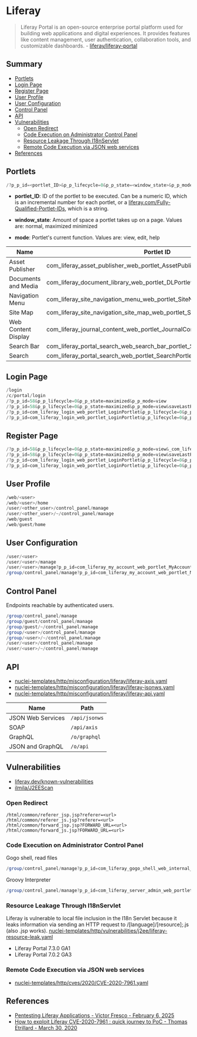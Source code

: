 # Liferay

> Liferay Portal is an open-source enterprise portal platform used for building web applications and digital experiences. It provides features like content management, user authentication, collaboration tools, and customizable dashboards. - [liferay/liferay-portal](https://github.com/liferay/liferay-portal)

## Summary

* [Portlets](#portlets)
* [Login Page](#login-page)
* [Register Page](#register-page)
* [User Profile](#user-configuration)
* [User Configuration](#user-configuration)
* [Control Panel](#control-panel)
* [API](#api)
* [Vulnerabilities](#vulnerabilities)
    * [Open Redirect](#open-redirect)
    * [Code Execution on Administrator Control Panel](#code-execution-on-administrator-control-panel)
    * [Resource Leakage Through I18nServlet](#resource-leakage-through-i18nservlet)
    * [Remote Code Execution via JSON web services](#remote-code-execution-via-json-web-services)
* [References](#references)

## Portlets

```ps1
/?p_p_id=<portlet_ID>&p_p_lifecycle=0&p_p_state=<window_state>&p_p_mode=<mode>
```

* **portlet_ID**: ID of the portlet to be executed. Can be a numeric ID, which is an incremental number for each portlet, or a [liferay.com/Fully-Qualified-Portlet-IDs](https://help.liferay.com/hc/en-us/articles/360018511712-Fully-Qualified-Portlet-IDs), which is a string.

* **window_state**: Amount of space a portlet takes up on a page. Values are: normal, maximized
minimized

* **mode**: Portlet's current function. Values are: view, edit, help

| Name                | Portlet ID |
| ------------------- | ---------- |
| Asset Publisher     | com_liferay_asset_publisher_web_portlet_AssetPublisherPortlet |
| Documents and Media | com_liferay_document_library_web_portlet_DLPortlet |
| Navigation Menu     | com_liferay_site_navigation_menu_web_portlet_SiteNavigationMenuPortlet |
| Site Map            | com_liferay_site_navigation_site_map_web_portlet_SiteNavigationSiteMapPortlet |
| Web Content Display | com_liferay_journal_content_web_portlet_JournalContentPortlet |
| Search Bar          | com_liferay_portal_search_web_search_bar_portlet_SearchBarPortlet |
| Search              | com_liferay_portal_search_web_portlet_SearchPortlet |

## Login Page

```ps1
/login
/c/portal/login
/?p_p_id=58&p_p_lifecycle=0&p_p_state=maximized&p_p_mode=view
/?p_p_id=58&p_p_lifecycle=0&p_p_state=maximized&p_p_mode=view&saveLastPath=false&_58_struts_action=%2Flogin%2Flogin
/?p_p_id=com_liferay_login_web_portlet_LoginPortlet&p_p_lifecycle=0&p_p_state=maximized&p_p_mode=view
/?p_p_id=com_liferay_login_web_portlet_LoginPortlet&p_p_lifecycle=0&p_p_state=maximized&p_p_mode=view&saveLastPath=false&_58_struts_action=%2Flogin%2Flogin
```

## Register Page

```ps1
/?p_p_id=58&p_p_lifecycle=0&p_p_state=maximized&p_p_mode=view&_com_liferay_login_web_portlet_LoginPortlet_mvcRenderCommandName=%2Flogin%2Fcreate_account
/?p_p_id=58&p_p_lifecycle=0&p_p_state=maximized&p_p_mode=view&saveLastPath=false&_58_struts_action=%2Flogin%2Flogin&_com_liferay_login_web_portlet_LoginPortlet_mvcRenderCommandName=%2Flogin%2Fcreate_account
/?p_p_id=com_liferay_login_web_portlet_LoginPortlet&p_p_lifecycle=0&p_p_state=maximized&p_p_mode=view&_com_liferay_login_web_portlet_LoginPortlet_mvcRenderCommandName=%2Flogin%2Fcreate_account
/?p_p_id=com_liferay_login_web_portlet_LoginPortlet&p_p_lifecycle=0&p_p_state=maximized&p_p_mode=view&saveLastPath=false&_58_struts_action=%2Flogin%2Flogin&_com_liferay_login_web_portlet_LoginPortlet_mvcRenderCommandName=%2Flogin%2Fcreate_account
```

## User Profile

```ps1
/web/<user>
/web/<user>/home
/user/<other_user>/control_panel/manage
/user/<other_user>/~/control_panel/manage
/web/guest
/web/guest/home
```

## User Configuration

```ps1
/user/<user>
/user/<user>/manage
/user/<user>/manage?p_p_id=com_liferay_my_account_web_portlet_MyAccountPortlet&p_p_lifecycle=0&p_p_state=maximized&p_p_mode=view
/group/control_panel/manage?p_p_id=com_liferay_my_account_web_portlet_MyAccountPo
```

## Control Panel

Endpoints reachable by authenticated users.

```ps1
/group/control_panel/manage
/group/guest/control_panel/manage
/group/guest/~/control_panel/manage
/group/<user>/control_panel/manage
/group/<user>/~/control_panel/manage
/user/<user>/control_panel/manage
/user/<user>/~/control_panel/manage
```

## API

* [nuclei-templates/http/misconfiguration/liferay/liferay-axis.yaml](https://github.com/projectdiscovery/nuclei-templates/blob/main/http/misconfiguration/liferay/liferay-axis.yaml)
* [nuclei-templates/http/misconfiguration/liferay/liferay-jsonws.yaml](https://github.com/projectdiscovery/nuclei-templates/blob/main/http/misconfiguration/liferay/liferay-jsonws.yaml)
* [nuclei-templates/http/misconfiguration/liferay/liferay-api.yaml](https://github.com/projectdiscovery/nuclei-templates/blob/main/http/misconfiguration/liferay/liferay-api.yaml)

| Name              | Path          |
| ----------------- | ------------- |
| JSON Web Services | `/api/jsonws` |
| SOAP              | `/api/axis`   |
| GraphQL           | `/o/graphql`  |
| JSON and GraphQL  | `/o/api`      |

## Vulnerabilities

* [liferay.dev/known-vulnerabilities](https://liferay.dev/portal/security/known-vulnerabilities)
* [ilmila/J2EEScan](https://github.com/ilmila/J2EEScan/blob/master/src/main/java/burp/j2ee/issues/impl/LiferayAPI.java)

### Open Redirect

```
/html/common/referer_jsp.jsp?referer=<url>
/html/common/referer_js.jsp?referer=<url>
/html/common/forward_jsp.jsp?FORWARD_URL=<url>
/html/common/forward_js.jsp?FORWARD_URL=<url>
```

### Code Execution on Administrator Control Panel

Gogo shell, read files

```ps1
/group/control_panel/manage?p_p_id=com_liferay_gogo_shell_web_internal_portlet_GogoShellPortlet&p_p_lifecycle=0&p_p_state=maximized&p_p_mode=view&_com_liferay_gogo_shell_web_internal_portlet_GogoShellPortlet_javax.portlet.action=executeCommand
```

Groovy Interpreter

```ps1
/group/control_panel/manage?p_p_id=com_liferay_server_admin_web_portlet_ServerAdminPortlet&p_p_lifecycle=0&p_p_state=maximized&p_p_mode=view&_com_liferay_server_admin_web_portlet_ServerAdminPortlet_mvcRenderCommandName=%2Fserver_admin%2Fview&_com_liferay_server_admin_web_portlet_ServerAdminPortlet_tabs1=script
```

### Resource Leakage Through I18nServlet

Liferay is vulnerable to local file inclusion in the I18n Servlet because it leaks information via sending an HTTP request to /[language]/[resource];.js (also .jsp works). [nuclei-templates/http/vulnerabilities/j2ee/liferay-resource-leak.yaml](https://github.com/projectdiscovery/nuclei-templates/blob/main/http/vulnerabilities/j2ee/liferay-resource-leak.yaml)

* Liferay Portal 7.3.0 GA1
* Liferay Portal 7.0.2 GA3

### Remote Code Execution via JSON web services

* [nuclei-templates/http/cves/2020/CVE-2020-7961.yaml](https://github.com/projectdiscovery/nuclei-templates/blob/main/http/cves/2020/CVE-2020-7961.yaml)

## References

* [Pentesting Liferay Applications - Víctor Fresco - February 6, 2025](https://www.tarlogic.com/blog/pentesting-liferay-applications/)
* [How to exploit Liferay CVE-2020-7961 : quick journey to PoC - Thomas Etrillard - March 30, 2020](https://www.synacktiv.com/en/publications/how-to-exploit-liferay-cve-2020-7961-quick-journey-to-poc.html)
